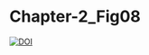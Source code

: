 # Chapter-2_Fig08
[![DOI](https://zenodo.org/badge/DOI/10.5281/zenodo.6341234.svg)](https://doi.org/10.5281/zenodo.6341234)

